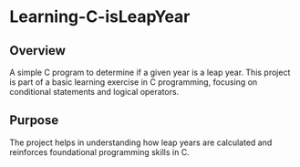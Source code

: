 # Learning-C-isLeapYear

## Overview
A simple C program to determine if a given year is a leap year. This project is part of a basic learning exercise in C programming, focusing on conditional statements and logical operators.

## Purpose
The project helps in understanding how leap years are calculated and reinforces foundational programming skills in C.
